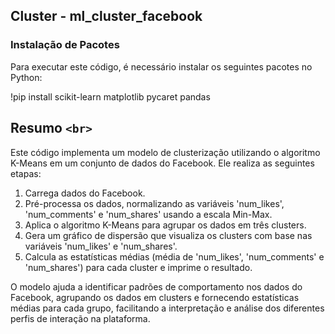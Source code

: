 ## Cluster - ml_cluster_facebook

### Instalação de Pacotes

Para executar este código, é necessário instalar os seguintes pacotes no Python:

!pip install scikit-learn matplotlib pycaret pandas

## Resumo `<br>`

Este código implementa um modelo de clusterização utilizando o algoritmo K-Means em um conjunto de dados do Facebook. Ele realiza as seguintes etapas:

1. Carrega dados do Facebook.
2. Pré-processa os dados, normalizando as variáveis 'num_likes', 'num_comments' e 'num_shares' usando a escala Min-Max.
3. Aplica o algoritmo K-Means para agrupar os dados em três clusters.
4. Gera um gráfico de dispersão que visualiza os clusters com base nas variáveis 'num_likes' e 'num_shares'.
5. Calcula as estatísticas médias (média de 'num_likes', 'num_comments' e 'num_shares') para cada cluster e imprime o resultado.

O modelo ajuda a identificar padrões de comportamento nos dados do Facebook, agrupando os dados em clusters e fornecendo estatísticas médias para cada grupo, facilitando a interpretação e análise dos diferentes perfis de interação na plataforma.
